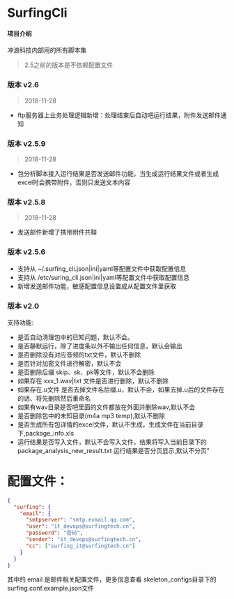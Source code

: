 # SurfingCli

#### 项目介绍
冲浪科技内部用的所有脚本集
> 2.5之前的版本是不依赖配置文件

### 版本 v2.6
> 2018-11-28
- ftp服务器上业务处理逻辑新增：处理结束后自动吧运行结果，附件发送邮件通知


### 版本 v2.5.9
> 2018-11-28
- 包分析脚本接入运行结果是否发送邮件功能，当生成运行结果文件或者生成excel时会携带附件，否则只发送文本内容

### 版本 v2.5.8
> 2018-11-28
- 发送邮件新增了携带附件共鞥

### 版本 v2.5.6
- 支持从 ~/.surfing_cli.json|ini|yaml等配置文件中获取配置信息
- 支持从 /etc/suring_cli.json|ini|yaml等配置文件中获取配置信息
- 新增发送邮件功能，敏感配置信息设置成从配置文件里获取
### 版本 v2.0
支持功能:
 
- 是否自动清理包中的已知问题，默认不会。
- 是否静默运行，除了进度条以外不输出任何信息，默认会输出
- 是否删除没有对应音频的txt文件，默认不删除
- 是否针对加密文件进行解密，默认不会
- 是否删除后缀 skip、sk、pk等文件，默认不会删除
- 如果存在 xxx_1.wav|txt 文件是否进行删除，默认不删除
- 如果存在.u文件 是否去掉文件名后缀.u，默认不会，如果去掉.u后的文件存在的话、将先删除然后重命名
- 如果有wav目录是否吧里面的文件都放在外面并删除wav,默认不会
- 是否删除包中的未知目录(m4a mp3 temp),默认不删除
- 是否生成所有包详情的excel文件，默认不生成，生成文件在当前目录下,package_info.xls
- 运行结果是否写入文件，默认不会写入文件，结果将写入当前目录下的package_analysis_new_result.txt
运行结果是否分页显示,默认不分页"

# 配置文件：
```json
{
  "surfing": {
    "email": {
      "smtpserver": "smtp.exmail.qq.com",
      "user": "it_devops@surfingtech.cn",
	  "password": "密码",
	  "sender": "it_devops@surfingtech.cn",
      "cc": ["surfing_it@surfingtech.cn"]
    }
  }
}
```
其中的 email 是邮件相关配置文件，更多信息查看 skeleton_configs目录下的surfing.conf.example.json文件